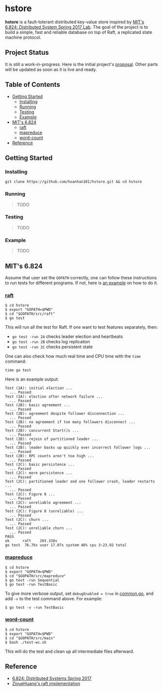 # hstore

**hstore** is a fault-tolerant distributed key-value store inspired by
[MIT's 6.824: Distributed System Spring 2017 Lab](http://nil.csail.mit.edu/6.824/2017/).
The goal of the project is to build a simple, fast and reliable database on top
of Raft, a replicated state machine protocol.

## Project Status

It is still a work-in-progress. Here is the initial project's [proposal](PROPOSAL.md).
Other parts will be updated as soon as it is live and ready.

## Table of Contents
- [Getting Started](#getting-started)
  - [Installing](#installing)
  - [Running](#running)
  - [Testing](#testing)
  - [Example](#example)
- [MIT's 6.824](#mits-6824)
  - [raft](#raft)
  - [mapreduce](#mapreduce)
  - [word-count](#word-count)
- [Reference](#reference)

## Getting Started

### Installing

```
git clone https://github.com/hoanhan101/hstore.git && cd hstore
```

### Running

> TODO

### Testing

> TODO

### Example

> TODO

## MIT's 6.824

Assume that user set the `GOPATH` correctly, one can follow these instructions 
to run tests for different programs. If not, here is
[an example](https://github.com/hoanhan101/go-playground) on how to do it.

### [raft](src/raft)

```
$ cd hstore
$ export "GOPATH=$PWD" 
$ cd "$GOPATH/src/raft"
$ go test
```

This will run all the test for Raft. If one want to test features
separately, then:
- `go test -run 2A` checks leader election and heartbeats
- `go test -run 2B` checks log replication
- `go test -run 2C` checks persistent state

One can also check how much real time and CPU time with the `time` command:
```
time go test
```

Here is an example output:
```
Test (2A): initial election ...
  ... Passed
Test (2A): election after network failure ...
  ... Passed
Test (2B): basic agreement ...
  ... Passed
Test (2B): agreement despite follower disconnection ...
  ... Passed
Test (2B): no agreement if too many followers disconnect ...
  ... Passed
Test (2B): concurrent Start()s ...
  ... Passed
Test (2B): rejoin of partitioned leader ...
  ... Passed
Test (2B): leader backs up quickly over incorrect follower logs ...
  ... Passed
Test (2B): RPC counts aren't too high ...
  ... Passed
Test (2C): basic persistence ...
  ... Passed
Test (2C): more persistence ...
  ... Passed
Test (2C): partitioned leader and one follower crash, leader restarts ...
  ... Passed
Test (2C): Figure 8 ...
  ... Passed
Test (2C): unreliable agreement ...
  ... Passed
Test (2C): Figure 8 (unreliable) ...
  ... Passed
Test (2C): churn ...
  ... Passed
Test (2C): unreliable churn ...
  ... Passed
PASS
ok      raft    203.338s
go test  76.76s user 17.07s system 46% cpu 3:23.92 total
```

### [mapreduce](src/mapreduce)

```
$ cd hstore
$ export "GOPATH=$PWD" 
$ cd "$GOPATH/src/mapreduce"
$ go test -run Sequential
$ go test -run TestBasic
```

To give more verbose output, set `debugEnabled = true` in
[common.go](src/mapreduce/common.go), and add `-v` to the test command above. 
For example:

```
$ go test -v -run TestBasic
```

### [word-count](src/main/wc.go)

```
$ cd hstore
$ export "GOPATH=$PWD"
$ cd "$GOPATH/src/main"
$ bash ./test-wc.sh
```

This will do the test and clean up all intermediate files afterward.

## Reference

- [6.824: Distributed Systems Spring 2017](http://nil.csail.mit.edu/6.824/2017/)
- [ZiyueHuang's raft implementation](https://github.com/ZiyueHuang/Distributed-Systems/blob/master/src/raft/raft.go)
